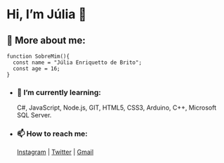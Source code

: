  # Hi, I’m Júlia 👋


## 👤 More about me: 
```
function SobreMim(){
  const name = "Júlia Enriquetto de Brito"; 
  const age = 16;
}
```


-  ### 🌱 I’m currently learning: 
   C#, JavaScript, Node.js, GIT, HTML5, CSS3, Arduino, C++, Microsoft SQL Server. 

  

- ### 📫 How to reach me: 
   [Instagram](https://www.instagram.com/juliaenriquetto_/) | [Twitter](https://twitter.com/juliaenriquetto) | [Gmail](juliaenriquettodebrito@gmail.com)


<!---
juliaenriquetto/juliaenriquetto is a ✨ special ✨ repository because its `README.md` (this file) appears on your GitHub profile.
You can click the Preview link to take a look at your changes.
--->

